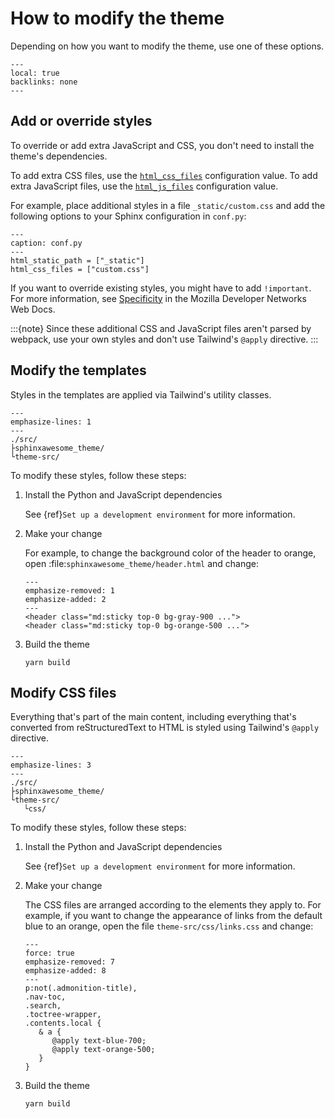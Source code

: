 # How to modify the theme

Depending on how you want to modify the theme, use one of these options.

```{contents} On this page
---
local: true
backlinks: none
---
```

## Add or override styles

To override or add extra JavaScript and CSS, you don't need to install the theme's
dependencies.

To add extra CSS files,
use the [`html_css_files`](https://www.sphinx-doc.org/en/master/usage/configuration.html#confval-html_js_files) configuration value.
To add extra JavaScript files, use the [`html_js_files`](https://www.sphinx-doc.org/en/master/usage/configuration.html#confval-html_css_files)
configuration value.

For example, place additional styles in a file `_static/custom.css` and add the
following options to your Sphinx configuration in `conf.py`:

```{code-block} python
---
caption: conf.py
---
html_static_path = ["_static"]
html_css_files = ["custom.css"]
```

If you want to override existing styles, you might have to add `!important`. For more
information, see
[Specificity](https://developer.mozilla.org/en-US/docs/Web/CSS/Specificity) in the
Mozilla Developer Networks Web Docs.

:::{note}
Since these additional CSS and JavaScript files aren't parsed by webpack, use your own
styles and don't use Tailwind's `@apply` directive.
:::

## Modify the templates

Styles in the templates are applied via Tailwind's utility classes.

```{code-block} console
---
emphasize-lines: 1
---
./src/
├sphinxawesome_theme/
└theme-src/
```

To modify these styles, follow these steps:

1. Install the Python and JavaScript dependencies

   See {ref}`Set up a development environment` for more information.

1. Make your change

   For example, to change the background color of the header to orange,
   open :file:`sphinxawesome_theme/header.html` and change:

   ```{code-block} html
   ---
   emphasize-removed: 1
   emphasize-added: 2
   ---
   <header class="md:sticky top-0 bg-gray-900 ...">
   <header class="md:sticky top-0 bg-orange-500 ...">
   ```

1. Build the theme

   ```console
   yarn build
   ```

## Modify CSS files

Everything that's part of the main content,
including everything that's converted from reStructuredText to HTML
is styled using Tailwind's `@apply` directive.

```{code-block} console
---
emphasize-lines: 3
---
./src/
├sphinxawesome_theme/
└theme-src/
   └css/
```

To modify these styles, follow these steps:

1. Install the Python and JavaScript dependencies

   See {ref}`Set up a development environment` for more information.

1. Make your change

   The CSS files are arranged according to the elements they apply to. For example, if you
   want to change the appearance of links from the default blue to an orange, open the file
   `theme-src/css/links.css` and change:

   ```{code-block} css
   ---
   force: true
   emphasize-removed: 7
   emphasize-added: 8
   ---
   p:not(.admonition-title),
   .nav-toc,
   .search,
   .toctree-wrapper,
   .contents.local {
      & a {
         @apply text-blue-700;
         @apply text-orange-500;
      }
   }
   ```

1. Build the theme

   ```console
   yarn build
   ```
